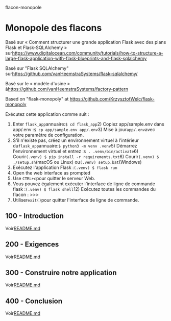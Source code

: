flacon-monopole

# Monopole des flacons

Basé sur « Comment structurer une grande application Flask avec des plans Flask et Flask-SQLAlchemy » sur<https://www.digitalocean.com/community/tutorials/how-to-structure-a-large-flask-application-with-flask-blueprints-and-flask-sqlalchemy>

Basé sur "Flask SQLAlchemy" sur<https://github.com/vanHeemstraSystems/flask-sqlalchemy/>

Basé sur le « modèle d'usine » à<https://github.com/vanHeemstraSystems/factory-pattern>

Based on "flask-monopoly" at <https://github.com/KrzysztofWelc/flask-monopoly>

Exécutez cette application comme suit :

1) Enter `flask_app`annuaire:`$ cd flask_app`2) Copiez app/sample.env dans app/.env :`$ cp app/sample.env app/.env`3) Mise à jour`app/.env`avec votre paramètre de configuration.
4) S'il n'existe pas, créez un environnement virtuel à l'intérieur du`flask_app`annuaire:`$ python3 -m venv .venv`5) Démarrez l'environnement virtuel et entrez :`$ . .venv/bin/activate`6) Courir`(.venv) $ pip install -r requirements.txt`6) Courir`(.venv) $ ./setup.sh`(macOS ou Linux) ou`(.venv) setup.bat`(Windows)
8) Exécutez l'application Flask :`(.venv) $ flask run`
9) Open the web interface as prompted
10) Use `CTRL+c`pour quitter le serveur Web.
11) Vous pouvez également exécuter l'interface de ligne de commande flask :`(.venv) $ flask shell`12) Exécutez toutes les commandes du flacon : >>>
13) Utiliser`exit()`pour quitter l'interface de ligne de commande.

## 100 - Introduction

Voir[README.md](./100/README.md)

## 200 - Exigences

Voir[README.md](./200/README.md)

## 300 - Construire notre application

Voir[README.md](./300/README.md)

## 400 - Conclusion

Voir[README.md](./400/README.md)
